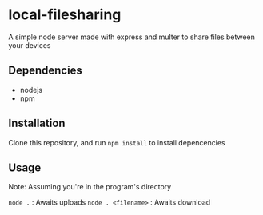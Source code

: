 # local-filesharing
A simple node server made with express and multer to share files between your devices

## Dependencies
- nodejs
- npm

## Installation
Clone this repository, and run `npm install` to install depencencies

## Usage
Note: Assuming you're in the program's directory

`node .` : Awaits uploads
`node . <filename>` : Awaits download
